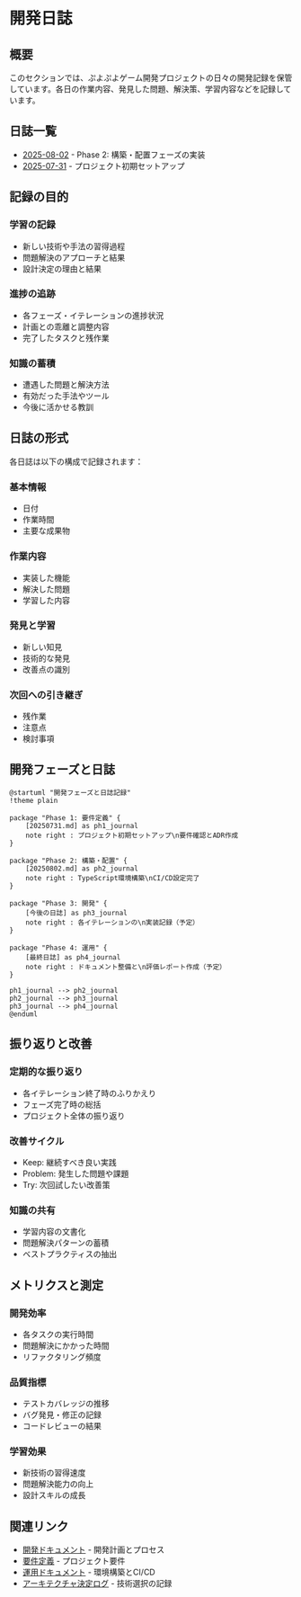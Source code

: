 # 開発日誌

## 概要

このセクションでは、ぷよぷよゲーム開発プロジェクトの日々の開発記録を保管しています。各日の作業内容、発見した問題、解決策、学習内容などを記録しています。

## 日誌一覧

- [2025-08-02](./20250802.md) - Phase 2: 構築・配置フェーズの実装
- [2025-07-31](./20250731.md) - プロジェクト初期セットアップ

## 記録の目的

### 学習の記録
- 新しい技術や手法の習得過程
- 問題解決のアプローチと結果
- 設計決定の理由と結果

### 進捗の追跡
- 各フェーズ・イテレーションの進捗状況
- 計画との乖離と調整内容
- 完了したタスクと残作業

### 知識の蓄積
- 遭遇した問題と解決方法
- 有効だった手法やツール
- 今後に活かせる教訓

## 日誌の形式

各日誌は以下の構成で記録されます：

### 基本情報
- 日付
- 作業時間
- 主要な成果物

### 作業内容
- 実装した機能
- 解決した問題
- 学習した内容

### 発見と学習
- 新しい知見
- 技術的な発見
- 改善点の識別

### 次回への引き継ぎ
- 残作業
- 注意点
- 検討事項

## 開発フェーズと日誌

```plantuml
@startuml "開発フェーズと日誌記録"
!theme plain

package "Phase 1: 要件定義" {
    [20250731.md] as ph1_journal
    note right : プロジェクト初期セットアップ\n要件確認とADR作成
}

package "Phase 2: 構築・配置" {
    [20250802.md] as ph2_journal
    note right : TypeScript環境構築\nCI/CD設定完了
}

package "Phase 3: 開発" {
    [今後の日誌] as ph3_journal
    note right : 各イテレーションの\n実装記録（予定）
}

package "Phase 4: 運用" {
    [最終日誌] as ph4_journal
    note right : ドキュメント整備と\n評価レポート作成（予定）
}

ph1_journal --> ph2_journal
ph2_journal --> ph3_journal
ph3_journal --> ph4_journal
@enduml
```

## 振り返りと改善

### 定期的な振り返り
- 各イテレーション終了時のふりかえり
- フェーズ完了時の総括
- プロジェクト全体の振り返り

### 改善サイクル
- Keep: 継続すべき良い実践
- Problem: 発生した問題や課題
- Try: 次回試したい改善策

### 知識の共有
- 学習内容の文書化
- 問題解決パターンの蓄積
- ベストプラクティスの抽出

## メトリクスと測定

### 開発効率
- 各タスクの実行時間
- 問題解決にかかった時間
- リファクタリング頻度

### 品質指標
- テストカバレッジの推移
- バグ発見・修正の記録
- コードレビューの結果

### 学習効果
- 新技術の習得速度
- 問題解決能力の向上
- 設計スキルの成長

## 関連リンク

- [開発ドキュメント](../development/) - 開発計画とプロセス
- [要件定義](../requirements/) - プロジェクト要件
- [運用ドキュメント](../operation/) - 環境構築とCI/CD
- [アーキテクチャ決定ログ](../adr/) - 技術選択の記録